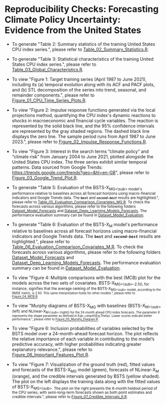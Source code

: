 # Reproducibility Checks: Forecasting Climate Policy Uncertainty: Evidence from the United States

* To generate "Table 2: Summary statistics of the training United States CPU index series.", please refer to [Table_02_Summary_Statistics.R](https://github.com/Donia-212/Forecasting-the-US-Climate-Policy-Uncertainty-using-Bayesian-Machine-Learning/blob/main/Table_02_Summary_Statistics.R).

* To generate "Table 3: Statistical characteristics of the training United States CPU index series.", please refer to [Table_03_Global_Characteristics.R](https://github.com/Donia-212/Forecasting-the-US-Climate-Policy-Uncertainty-using-Bayesian-Machine-Learning/blob/main/Table_03_Global_Characteristics.R).

* To view "Figure 1: Target training series (April 1987 to June 2021), including its (a) temporal evolution along with its ACF and PACF plots, and (b) STL decomposition of the series into trend, seasonal, and remainder components.", please refer to [Figure_01_CPU_Time_Series_Plots.R](https://github.com/Donia-212/Forecasting-the-US-Climate-Policy-Uncertainty-using-Bayesian-Machine-Learning/blob/main/Figure_01_CPU_Time_Series_Plots.R).

* To view "Figure 2: Impulse response functions generated via the local projections method, quantifying the CPU index's dynamic reactions to shocks in macroeconomic and financial cycle variables. The reaction is represented by the solid black line, and the 95\% confidence intervals are represented by the gray shaded regions. The dashed black line displays the zero line. The sample period runs from April 1987 to June 2023.", please refer to [Figure_02_Impulse_Response_Functions.R](https://github.com/Donia-212/Forecasting-the-US-Climate-Policy-Uncertainty-using-Bayesian-Machine-Learning/blob/main/Figure_02_Impulse_Response_Functions.R).

* To view "Figure 3: Interest in the search terms “climate policy” and “climate risk” from January 2004 to June 2021, plotted alongside the United States CPU index. The three series exhibit similar temporal patterns. Data sourced from Google Trends: https://trends.google.com/trends?geo=&hl=en-GB", please refer to [Figure_03_Google_Trend_Plot.R](https://github.com/Donia-212/Forecasting-the-US-Climate-Policy-Uncertainty-using-Bayesian-Machine-Learning/blob/main/Figure_03_Google_Trend_Plot.R).

* To generate "Table 5: Evaluation of the BSTS-X<sub>MG<\sub> model's performance relative to baselines across all forecast horizons using macro-financial indicators and Google Trends data. The **`best`** and ***`second-best`*** results are highlighted.", please refer to [Table_05_Evaluation_Comparison_Covariates_MG.R](https://github.com/Donia-212/Forecasting-the-US-Climate-Policy-Uncertainty-using-Bayesian-Machine-Learning/blob/main/Table_05_Evaluation_Comparison_Covariates_MG.R). To check the forecasts across various algorithms, please refer to the following folders [Dataset_Model_Forecasts](https://github.com/Donia-212/Climate_Policy_Uncertainty_Forecasting/tree/main/Dataset/Dataset_Model_Forecasts/Models%20-%20Macroeconomic%20%2B%20Google) and [Dataset_Deep_Learning_Models_Forecasts](https://github.com/Donia-212/Climate_Policy_Uncertainty_Forecasting/tree/main/Dataset/Dataset_Deep_Learning_Models_Forecasts/Models%20-%20Macroeconomic%20%2B%20Google). The performance evaluation summary can be found in [Dataset_Model_Evaluation](https://github.com/Donia-212/Climate_Policy_Uncertainty_Forecasting/blob/main/Dataset/Dataset_Model_Evaluation/Results%20Combined%20-%20Macroeconomic%20%2B%20Google.xlsx).

* To generate "Table 6: Evaluation of the BSTS-X<sub>M</sub> model's performance relative to baselines across all forecast horizons using macro-financial indicators and Google Trends data. The **`best`** and ***`second-best`*** results are highlighted.", please refer to [Table_06_Evaluation_Comparison_Covariates_M.R](https://github.com/Donia-212/Forecasting-the-US-Climate-Policy-Uncertainty-using-Bayesian-Machine-Learning/blob/main/Table_06_Evaluation_Comparison_Covariates_M.R). To check the forecasts across various algorithms, please refer to the following folders [Dataset_Model_Forecasts](https://github.com/Donia-212/Climate_Policy_Uncertainty_Forecasting/tree/main/Dataset/Dataset_Model_Forecasts/Models%20-%20Macroeconomic) and [Dataset_Deep_Learning_Models_Forecasts](https://github.com/Donia-212/Climate_Policy_Uncertainty_Forecasting/tree/main/Dataset/Dataset_Deep_Learning_Models_Forecasts/Models%20-%20Macroeconomic). The performance evaluation summary can be found in [Dataset_Model_Evaluation](https://github.com/Donia-212/Climate_Policy_Uncertainty_Forecasting/blob/main/Dataset/Dataset_Model_Evaluation/Results%20Combined%20-%20Macroeconomic.xlsx).

* To view "Figure 4: Multiple comparisons with the best (MCB) plot for the models across the two sets of covariates. BSTS-X<sub>MG<\sub>-2.50, for instance, signifies that the average ranking of the BSTS-X<sub>MG<\sub> model, according to the RMSE metric, is 2.50. This same interpretation holds for other models.", please refer to [Figure_04_MCB.R](https://github.com/Donia-212/Forecasting-the-US-Climate-Policy-Uncertainty-using-Bayesian-Machine-Learning/blob/main/Figure_04_MCB.R).

* To view "Murphy diagrams of BSTS-X<sub>MG</sub> with baselines (BSTS-X<sub>M<\sub> (left) and NLinear-X<sub>M<\sub> (right)) for the 24-month ahead CPU index forecasts. The parameter $\theta$ represents the shape parameter as defined in Eqn.~\eqref{Eq:Theta}. Lower scores indicate better performance.", please refer to [Figure_05_Murphy_Diagram.R](https://github.com/Donia-212/Forecasting-the-US-Climate-Policy-Uncertainty-using-Bayesian-Machine-Learning/blob/main/Figure_05_Murphy_Diagram.R).
  
* To view "Figure 6: Inclusion probabilities of variables selected by the BSTS model over a 24-month-ahead forecast horizon. The plot reflects the relative importance of each variable in contributing to the model’s predictive accuracy, with higher probabilities indicating greater explanatory relevance.", please refer to [Figure_06_Important_Features_Plot.R](https://github.com/Donia-212/Forecasting-the-US-Climate-Policy-Uncertainty-using-Bayesian-Machine-Learning/blob/main/Figure_06_Important_Features_Plot.R).

* To view "Figure 7: Visualization of the ground truth (red), fitted values and forecasts of the BSTS-X<sub>MG</sub> model (green), forecasts of NLinear-X<sub>M</sub> (orange), and the credible intervals generated by BSTS (yellow shaded). The plot on the left displays the training data along with the fitted values of BSTS-X<sub>MG<\sub>. The plot on the right presents the 6-month holdout period of the CPU series, with semi-long-term forecasts shown as both point estimates and credible intervals.", please refer to [Figure_07_Credible_Intervals_6.R](https://github.com/Donia-212/Climate_Policy_Uncertainty_Forecasting/blob/main/Figure_07_Credible_Intervals_6.R).

